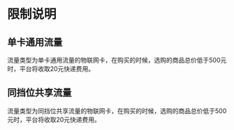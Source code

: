 # 限制说明
## 单卡通用流量
流量类型为单卡通用流量的物联网卡，在购买的时候，选购的商品总价低于500元时，平台将收取20元快递费用。
## 同挡位共享流量
流量类型为同挡位共享流量的物联网卡，在购买的时候，选购的商品总价低于500元时，平台将收取20元快递费用。
